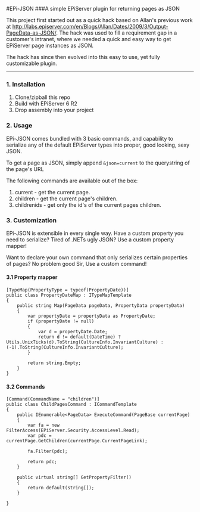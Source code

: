#EPi-JSON
###A simple EPiServer plugin for returning pages as JSON

This project first started out as a quick hack based on Allan's previous work at 
http://labs.episerver.com/en/Blogs/Allan/Dates/2009/3/Output-PageData-as-JSON/.
The hack was used to fill a requirement gap in a customer's intranet, where we needed a 
quick and easy way to get EPiServer page instances as JSON.

The hack has since then evolved into this easy to use, yet fully customizable plugin.

***
### 1. Installation

1. Clone/zipball this repo
2. Build with EPiServer 6 R2 
3. Drop assembly into your project

### 2. Usage

EPi-JSON comes bundled with 3 basic commands, and capability to serialize any of the default EPiServer types into 
proper, good looking, sexy JSON.

To get a page as JSON, simply append ```&json=current``` to the querystring of the page's URL

The following commands are available out of the box:

1. current - get the current page.
2. children - get the current page's children.
3. childrenids - get only the id's of the current pages children.


### 3. Customization

EPi-JSON is extensible in every single way. Have a custom property you need to serialize? Tired of .NETs ugly JSON?
Use a custom property mapper!

Want to declare your own command that only serializes certain properties of pages? No problem good Sir, Use a custom command!

#### 3.1 Property mapper

    [TypeMap(PropertyType = typeof(PropertyDate))]
    public class PropertyDateMap : ITypeMapTemplate
    {
        public string Map(PageData pageData, PropertyData propertyData)
        {
            var propertyDate = propertyData as PropertyDate;
            if (propertyDate != null)
            {
                var d = propertyDate.Date;
                return d != default(DateTime) ? Utils.UnixTicks(d).ToString(CultureInfo.InvariantCulture) : (-1).ToString(CultureInfo.InvariantCulture);
            }

            return string.Empty;
        }
    }

#### 3.2 Commands

    [Command(CommandName = "children")]
    public class ChildPagesCommand : ICommandTemplate
    {
        public IEnumerable<PageData> ExecuteCommand(PageBase currentPage)
        {
            var fa = new FilterAccess(EPiServer.Security.AccessLevel.Read);
            var pdc = currentPage.GetChildren(currentPage.CurrentPageLink);

            fa.Filter(pdc);

            return pdc;
        }

        public virtual string[] GetPropertyFilter()
        {
            return default(string[]);
        }

    }


